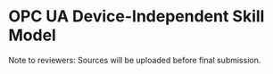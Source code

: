# OPC UA Device-Independent Skill Model

Note to reviewers:
Sources will be uploaded before final submission.

